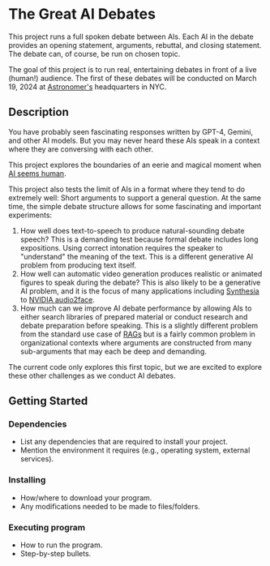 # The Great AI Debates

This project runs a full spoken debate between AIs. Each AI in the debate provides an opening statement, arguments, rebuttal, and closing statement. The debate can, of course, be run on chosen topic. 

The goal of this project is to run real, entertaining debates in front of a live (human!) audience. The first of these debates will be conducted on March 19, 2024 at [Astronomer's](https://www.astronomer.io/) headquarters in NYC.

## Description

You have probably seen fascinating responses written by GPT-4, Gemini, and other AI models. But you may never heard these AIs speak in a context where they are conversing with each other.

This project explores the boundaries of an eerie and magical moment when [AI seems human](https://www.youtube.com/watch?v=uCWKZWieMSY).

This project also tests the limit of AIs in a format where they tend to do extremely well: Short arguments to support a general question. At the same time, the simple debate structure allows for some fascinating and important experiments:

1. How well does text-to-speech to produce natural-sounding debate speech? This is a demanding test because formal debate includes long expositions. Using correct intonation requires the speaker to "understand" the meaning of the text. This is a different generative AI problem from producing text itself.
2. How well can automatic video generation produces realistic or animated figures to speak during the debate? This is also likely to be a generative AI problem, and it is the focus of many applications including [Synthesia](https://www.synthesia.io/) to [NVIDIA audio2face](https://www.nvidia.com/en-us/omniverse/apps/audio2face/).
3. How much can we improve AI debate performance by allowing AIs to either search libraries of prepared material or conduct research and debate preparation before speaking. This is a slightly different problem from the standard use case of [RAGs](https://aws.amazon.com/what-is/retrieval-augmented-generation/) but is a fairly common problem in organizational contexts where arguments are constructed from many sub-arguments that may each be deep and demanding.

The current code only explores this first topic, but we are excited to explore these other challenges as we conduct AI debates.

## Getting Started

### Dependencies

- List any dependencies that are required to install your project.
- Mention the environment it requires (e.g., operating system, external services).

### Installing

- How/where to download your program.
- Any modifications needed to be made to files/folders.

### Executing program

- How to run the program.
- Step-by-step bullets.
